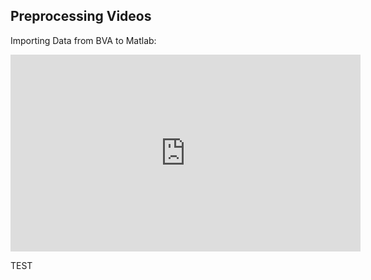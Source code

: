 <!--layout: page title: "Preprocessing Videos" permalink: /Preprocessing_Videos/-->

## Preprocessing Videos

Importing Data from BVA to Matlab:

<iframe width="560" height="315" src="https://www.youtube.com/embed/wyLg40dLwJo" title="YouTube video player" frameborder="0" allow="accelerometer; autoplay; clipboard-write; encrypted-media; gyroscope; picture-in-picture" allowfullscreen></iframe>

TEST
